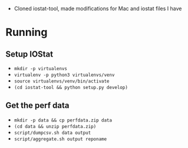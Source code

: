 - Cloned iostat-tool, made modifications for Mac and iostat files I have

# Running
## Setup IOStat
- `mkdir -p virtualenvs`
- `virtualenv -p python3 virtualenvs/venv`
- `source virtualenvs/venv/bin/activate`
- `(cd iostat-tool && python setup.py develop)`

## Get the perf data
- `mkdir -p data && cp perfdata.zip data`
- `(cd data && unzip perfdata.zip)`
- `script/dumpcsv.sh data output`
- `script/aggregate.sh output reponame`